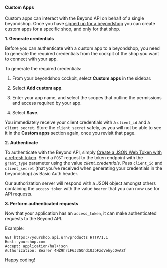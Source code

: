 #### Custom Apps

Custom apps can interact with the Beyond API on behalf of a single
beyondshop. Once you have [signed up for a
beyondshop](https://signup.beyondshop.cloud/) you can create custom apps
for a specific shop, and only for that shop.

**1. Generate credentials**

Before you can authenticate with a custom app to a beyondshop, you need
to generate the required credentials from the cockpit of the shop you
want to connect with your app.

To generate the required credentials:

1.  From your beyondshop cockpit, select **Custom apps** in the sidebar.

2.  Select **Add custom app**.

3.  Enter your app name, and select the scopes that outline the
    permissions and access required by your app.

4.  Select **Save**.

You immediately receive your client credentials with a `client_id` and a
`client_secret`. Store the `client_secret` safely, as you will not be
able to see it in the **Custom apps** section again, once you revisit
that page.

**2. Authenticate**

To authenticate with the Beyond API, simply
[Create a JSON Web Token with a refresh token](https://beyond.docs.stoplight.io/beyond-rest-api/api-reference/oauth/oauth2-token-refresh). Send a `POST` request to the token
endpoint with the `grant_type` parameter using the value *client_credentials*. Pass `client_id` and
`client_secret` (that you've received when generating your credentials
in the beyondshop) as Basic Auth header.

Our authorization server will respond with a JSON object amongst others
containing the `access_token` with the value `bearer` that you can now
use for API requests.

**3. Perform authenticated requests**

Now that your application has an `access_token`, it can make
authenticated requests to the Beyond API.

Example:

```
GET https://yourshop.api.urn/products HTTP/1.1
Host: yourshop.com
Accept: application/hal+json
Authorization: Bearer 4HZ9hriF6J3GOnd10JbFzdVehycOvAZf
```

Happy coding!
